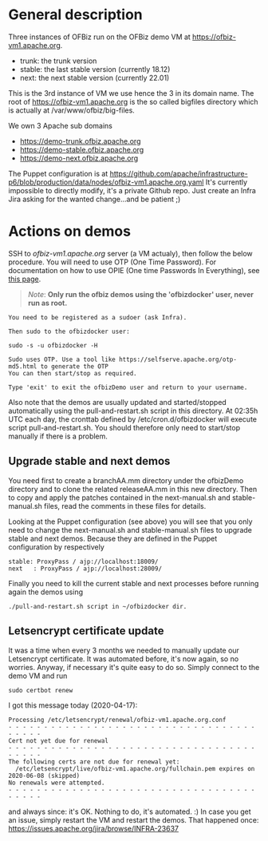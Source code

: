 # General description
Three instances of OFBiz run on the OFBiz demo VM at https://ofbiz-vm1.apache.org.

* trunk: the trunk version
* stable: the last stable version (currently 18.12)
* next: the next stable version (currently 22.01)

This is the 3rd instance of VM we use hence the 3 in its domain name.
The root of https://ofbiz-vm1.apache.org is the so called bigfiles directory which is actually at /var/www/ofbiz/big-files.

We own 3 Apache sub domains

* https://demo-trunk.ofbiz.apache.org
* https://demo-stable.ofbiz.apache.org
* https://demo-next.ofbiz.apache.org

The Puppet configuration is at
https://github.com/apache/infrastructure-p6/blob/production/data/nodes/ofbiz-vm1.apache.org.yaml
It's currently impossible to directly modify, it's a private Github repo.
Just create an Infra Jira asking for the wanted change...and be patient ;)

# Actions on demos
SSH to *ofbiz-vm1.apache.org* server (a VM actualy), then follow the below procedure.
You will need to use OTP (One Time Password). For documentation on how to use OPIE (One time Passwords In Everything), see [this page](https://cwiki.apache.org/confluence/display/INFRA/OPIE "OTP doc").

>_Note_: **Only run the ofbiz demos using the 'ofbizdocker' user, never run as root.**

    You need to be registered as a sudoer (ask Infra).

    Then sudo to the ofbizdocker user:

    sudo -s -u ofbizdocker -H

    Sudo uses OTP. Use a tool like https://selfserve.apache.org/otp-md5.html to generate the OTP
    You can then start/stop as required.
    
    Type 'exit' to exit the ofbizDemo user and return to your username.

Also note that the demos are usually updated and started/stopped automatically using the pull-and-restart.sh script in this directory. 
At 02:35h UTC each day, the cronttab defined by /etc/cron.d/ofbizdocker will execute script pull-and-restart.sh.
You should therefore only need to start/stop manually if there is a problem.

## Upgrade stable and next demos

You need first to create a branchAA.mm directory under the ofbizDemo directory and to clone the related releaseAA.mm in this new directory. Then to copy and apply the patches contained in the next-manual.sh and  stable-manual.sh files, read the comments in these files for details.

Looking at the Puppet configuration (see above) you will see that you only need to change the next-manual.sh and  stable-manual.sh files to upgrade stable and next demos. Because they are defined in the Puppet configuration by respectively

    stable: ProxyPass / ajp://localhost:18009/
    next   : ProxyPass / ajp://localhost:28009/

Finally you need to kill the current stable and next processes before running again the demos using

    ./pull-and-restart.sh script in ~/ofbizdocker dir.


## Letsencrypt certificate update
It was a time when every 3 months we needed to manually update our Letsencrypt certificate. It was automated before, it's now again, so no worries. Anyway, if necessary it's quite easy to do so. Simply connect to the demo VM and run

    sudo certbot renew

I got this message today (2020-04-17):

    Processing /etc/letsencrypt/renewal/ofbiz-vm1.apache.org.conf
    - - - - - - - - - - - - - - - - - - - - - - - - - - - - - - - - - - - - - - - -
    Cert not yet due for renewal
    - - - - - - - - - - - - - - - - - - - - - - - - - - - - - - - - - - - - - - - -
    The following certs are not due for renewal yet:
      /etc/letsencrypt/live/ofbiz-vm1.apache.org/fullchain.pem expires on 2020-06-08 (skipped)
    No renewals were attempted.
    - - - - - - - - - - - - - - - - - - - - - - - - - - - - - - - - - - - - - - - -

and always since: it's OK. Nothing to do, it's automated. :)
In case you get an issue, simply restart the VM and restart the demos. That happened once: https://issues.apache.org/jira/browse/INFRA-23637
